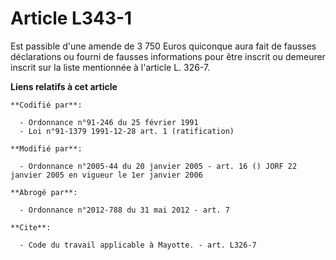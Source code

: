 # Article L343-1

Est passible d'une amende de 3 750 Euros quiconque aura fait de fausses déclarations ou fourni de fausses informations pour
être inscrit ou demeurer inscrit sur la liste mentionnée à l'article L. 326-7.

**Liens relatifs à cet article**

	**Codifié par**:

	  - Ordonnance n°91-246 du 25 février 1991
	  - Loi n°91-1379 1991-12-28 art. 1 (ratification)

	**Modifié par**:

	  - Ordonnance n°2005-44 du 20 janvier 2005 - art. 16 () JORF 22 janvier 2005 en vigueur le 1er janvier 2006

	**Abrogé par**:

	  - Ordonnance n°2012-788 du 31 mai 2012 - art. 7

	**Cite**:

	  - Code du travail applicable à Mayotte. - art. L326-7
